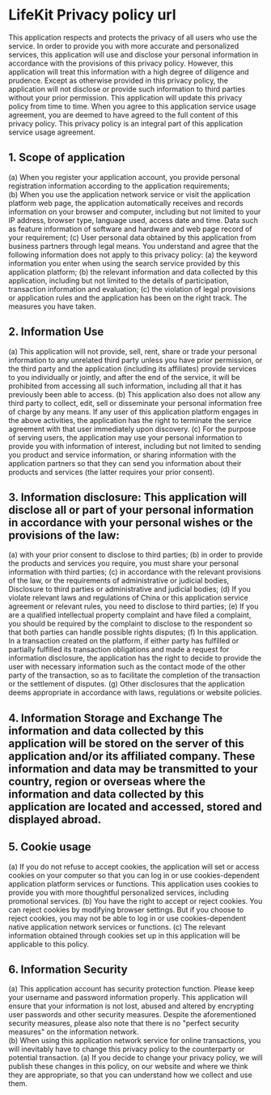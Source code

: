 # LifeKit Privacy policy url

This application respects and protects the privacy of all users who use the service. In order to provide you with more accurate and personalized services, this application will use and disclose your personal information in accordance with the provisions of this privacy policy. However, this application will treat this information with a high degree of diligence and prudence. Except as otherwise provided in this privacy policy, the application will not disclose or provide such information to third parties without your prior permission. This application will update this privacy policy from time to time. When you agree to this application service usage agreement, you are deemed to have agreed to the full content of this privacy policy. This privacy policy is an integral part of this application service usage agreement. 

## 1. Scope of application
  (a) When you register your application account, you provide personal registration information according to the application requirements;                 
  (b) When you use the application network service or visit the application platform web page, the application automatically receives and records information on your browser and computer, including but not limited to your IP address, browser type, language used, access date and time. Data such as feature information of software and hardware and web page record of your requirement; 
  (c) User personal data obtained by this application from business partners through legal means. You understand and agree that the following information does not apply to this privacy policy: 
  (a) the keyword information you enter when using the search service provided by this application platform; 
  (b) the relevant information and data collected by this application, including but not limited to the details of participation, transaction information and evaluation; 
  (c) the violation of legal provisions or application rules and the application has been on the right track. The measures you have taken. 

## 2. Information Use 
  (a) This application will not provide, sell, rent, share or trade your personal information to any unrelated third party unless you have prior permission, or the third party and the application (including its affiliates) provide services to you individually or jointly, and after the end of the service, it will be prohibited from accessing all such information, including all that it has previously been able to access. 
  (b) This application also does not allow any third party to collect, edit, sell or disseminate your personal information free of charge by any means. If any user of this application platform engages in the above activities, the application has the right to terminate the service agreement with that user immediately upon discovery. 
  (c) For the purpose of serving users, the application may use your personal information to provide you with information of interest, including but not limited to sending you product and service information, or sharing information with the application partners so that they can send you information about their products and services (the latter requires your prior consent).

## 3. Information disclosure: This application will disclose all or part of your personal information in accordance with your personal wishes or the provisions of the law:
  (a) with your prior consent to disclose to third parties;
  (b) in order to provide the products and services you require, you must share your personal information with third parties; 
  (c) in accordance with the relevant provisions of the law, or the requirements of administrative or judicial bodies, Disclosure to third parties or administrative and judicial bodies; 
  (d) If you violate relevant laws and regulations of China or this application service agreement or relevant rules, you need to disclose to third parties; 
  (e) If you are a qualified intellectual property complaint and have filed a complaint, you should be required by the complaint to disclose to the respondent so that both parties can handle possible rights disputes; (f) In this application. In a transaction created on the platform, if either party has fulfilled or partially fulfilled its transaction obligations and made a request for information disclosure, the application has the right to decide to provide the user with necessary information such as the contact mode of the other party of the transaction, so as to facilitate the completion of the transaction or the settlement of disputes. 
  (g) Other disclosures that the application deems appropriate in accordance with laws, regulations or website policies.

## 4. Information Storage and Exchange The information and data collected by this application will be stored on the server of this application and/or its affiliated company. These information and data may be transmitted to your country, region or overseas where the information and data collected by this application are located and accessed, stored and displayed abroad. 

## 5. Cookie usage 
  (a) If you do not refuse to accept cookies, the application will set or access cookies on your computer so that you can log in or use cookies-dependent application platform services or functions. This application uses cookies to provide you with more thoughtful personalized services, including promotional services. 
  (b) You have the right to accept or reject cookies. You can reject cookies by modifying browser settings. But if you choose to reject cookies, you may not be able to log in or use cookies-dependent native application network services or functions. 
  (c) The relevant information obtained through cookies set up in this application will be applicable to this policy. 

## 6. Information Security 
  (a) This application account has security protection function. Please keep your username and password information properly. This application will ensure that your information is not lost, abused and altered by encrypting user passwords and other security measures. Despite the aforementioned security measures, please also note that there is no "perfect security measures" on the information network.    
  (b) When using this application network service for online transactions, you will inevitably have to change this privacy policy to the counterparty or potential transaction. 
  (a) If you decide to change your privacy policy, we will publish these changes in this policy, on our website and where we think they are appropriate, so that you can understand how we collect and use them.
